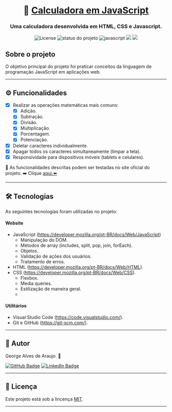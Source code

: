 <h1 align="center">
     🧮 <a href="https://calculator-delta-eosin.vercel.app" alt="site da calculadora em javascript"> Calculadora em JavaScript </a>
</h1>
<h3 align="center">
    Uma calculadora desenvolvida em HTML, CSS e Javascript. 
</h3>
<p align="center">
     <img alt="License" src="https://img.shields.io/badge/license-MIT-lightgreen">
     <img alt="status do projeto" src="https://img.shields.io/badge/status-conclu%C3%ADdo-blue">
     <img alt="javascript" src="https://img.shields.io/badge/JavaScript-yellow?logo=javascript&logoColor=white">
     <img src="https://img.shields.io/badge/HTML-orange?logo=html">
     <img src="https://img.shields.io/badge/CSS-blue?logo=css">
</p>


## Sobre o projeto

O objetivo principal do projeto foi praticar conceitos da linguagem de programação JavaScript em aplicações web. 

---
## ⚙️ Funcionalidades

- [x] Realizar as operações matemáticas mais comuns:
  - [x] Adição.
  - [x] Subtração.
  - [x] Divisão.
  - [x] Multiplicação.
  - [x] Porcentagem.
  - [x] Potenciação.

- [x] Deletar caracteres individualmente.
- [x] Apagar todos os caracteres simultaneamente (limpar a tela).
- [x] Responsividade para dispositivos móveis (tablets e celulares).

<p> 👀 As funcionalidades descritas podem ser testadas no site oficial do projeto. ➡️ Clique <a href="https://calculator-delta-eosin.vercel.app">aqui.⬅️ </a></p>

---

## 🛠️ Tecnologias

As seguintes tecnologias foram utilizadas no projeto:

#### **Website** 
- JavaScript (https://developer.mozilla.org/pt-BR/docs/Web/JavaScript)
     - Manipulação do DOM.
     - Métodos de array (includes, split, pop, join, forEach).
     - Objetos.
     - Validação de ações dos usuários.
     - Tratamento de erros.
- HTML (https://developer.mozilla.org/pt-BR/docs/Web/HTML).
- CSS (https://developer.mozilla.org/pt-BR/docs/Web/CSS).
     - Flexbox.
     - Media queries.
     - Estilização de maneira geral.
     - 
#### **Utilitários**

- Visual Studio Code (https://code.visualstudio.com/).
- Git e GitHub (https://git-scm.com/).

--- 


## 🦸 Autor

George Alves de Araujo. 🚀

[![GitHub Badge](https://img.shields.io/badge/GitHub-black?logo=github&logoColor=white&link=mailto%3Ahttps%3A%2F%2Fwww.linkedin.com%2Fin%2Fgeorge-alves-de-araujo-35b58919b%2F
)](https://github.com/GeorgeeAraujo) [![LinkedIn Badge](https://img.shields.io/badge/George-blue?logo=linkedin&logoColor=white&link=mailto%3Ahttps%3A%2F%2Fwww.linkedin.com%2Fin%2Fgeorge-alves-de-araujo-35b58919b%2F
)](https://www.linkedin.com/in/george-alves-de-araujo-35b58919b/)

---

## 📝 Licença

Este projeto está sob a lincença [MIT](./LICENSE).

---


